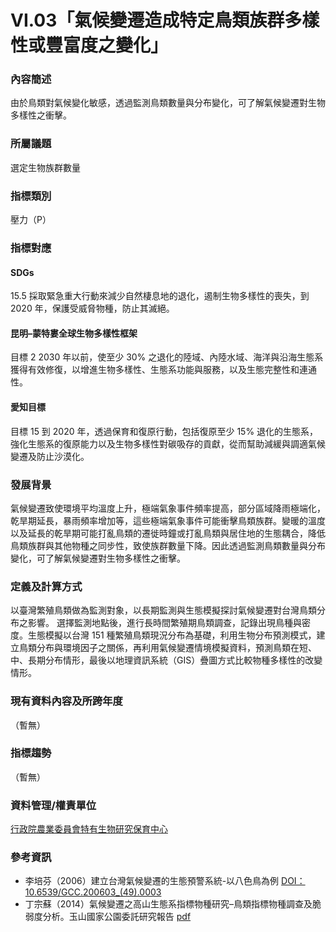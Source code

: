 # VI.03「氣候變遷造成特定鳥類族群多樣性或豐富度之變化」

<script type="text/javascript" src="http://cdn.mathjax.org/mathjax/latest/MathJax.js?config=TeX-AMS-MML_HTMLorMML"></script>

### 內容簡述
由於鳥類對氣候變化敏感，透過監測鳥類數量與分布變化，可了解氣候變遷對生物多樣性之衝擊。
### 所屬議題
選定生物族群數量
### 指標類別
壓力（P）
### 指標對應
#### SDGs
15.5
採取緊急重大行動來減少自然棲息地的退化，遏制生物多樣性的喪失，到 2020 年，保護受威脅物種，防止其滅絕。
#### 昆明–蒙特婁全球生物多樣性框架
目標 2
2030 年以前，使至少 30% 之退化的陸域、內陸水域、海洋與沿海生態系獲得有效修復，以增進生物多樣性、生態系功能與服務，以及生態完整性和連通性。
#### 愛知目標
目標 15
到 2020 年，透過保育和復原行動，包括復原至少 15% 退化的生態系，強化生態系的復原能力以及生物多樣性對碳吸存的貢獻，從而幫助減緩與調適氣候變遷及防止沙漠化。
### 發展背景
氣候變遷致使環境平均溫度上升，極端氣象事件頻率提高，部分區域降雨極端化，乾旱期延長，暴雨頻率增加等，這些極端氣象事件可能衝擊鳥類族群。變暖的溫度以及延長的乾旱期可能打亂鳥類的遷徙時鐘或打亂鳥類與居住地的生態耦合，降低鳥類族群與其他物種之同步性，致使族群數量下降。因此透過監測鳥類數量與分布變化，可了解氣候變遷對生物多樣性之衝擊。
### 定義及計算方式
以臺灣繁殖鳥類做為監測對象，以長期監測與生態模擬探討氣候變遷對台灣鳥類分布之影響。
選擇監測地點後，進行長時間繁殖期鳥類調查，記錄出現鳥種與密度。生態模擬以台灣 151 種繁殖鳥類現況分布為基礎，利用生物分布預測模式，建立鳥類分布與環境因子之關係，再利用氣候變遷情境模擬資料，預測鳥類在短、中、長期分布情形，最後以地理資訊系統（GIS）疊圖方式比較物種多樣性的改變情形。
### 現有資料內容及所跨年度
（暫無）
### 指標趨勢
（暫無）
### 資料管理/權責單位
[行政院農業委員會特有生物研究保育中心](https://www.tesri.gov.tw)
### 參考資訊
* 李培芬（2006）建立台灣氣候變遷的生態預警系統-以八色鳥為例 [DOI： 10.6539/GCC.200603_(49).0003](http://dx.doi.org/10.6539%2fGCC.200603_(49).0003)
* 丁宗蘇（2014）氣候變遷之高山生態系指標物種研究–鳥類指標物種調查及脆弱度分析。玉山國家公園委託研究報告 [pdf](https://www.ysnp.gov.tw/upload/documents/20150122_105012.89825.pdf)
